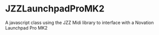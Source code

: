 # JZZLaunchpadProMK2
A javascript class using the JZZ Midi library to interface with a Novation Launchpad Pro MK2
